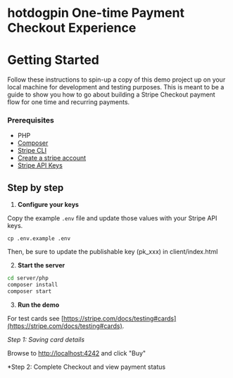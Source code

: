 # hotdogpin One-time Payment Checkout Experience

# Getting Started

Follow these instructions to spin-up a copy of this demo project up on your
local machine for development and testing purposes. This is meant to be a guide
to show you how to go about building a Stripe Checkout payment flow for one time
and recurring payments.


### Prerequisites
* PHP
* [Composer](https://getcomposer.org/doc/00-intro.md#installation-linux-unix-macos)
* [Stripe CLI](https://github.com/stripe/stripe-cli/)
* [Create a stripe account](https://dashboard.stripe.com/register)
* [Stripe API Keys](https://stripe.com/docs/keys)

## Step by step

1. **Configure your keys**

Copy the example `.env` file and update those values with your Stripe API keys.

```
cp .env.example .env
```

Then, be sure to update the publishable key (pk_xxx) in client/index.html

2. **Start the server**

```sh
cd server/php
composer install
composer start
```

3. **Run the demo**

For test cards see [https://stripe.com/docs/testing#cards](https://stripe.com/docs/testing#cards).

*Step 1: Saving card details*

Browse to [http://localhost:4242](http://localhost:4242) and click "Buy"

*Step 2: Complete Checkout and view payment status

